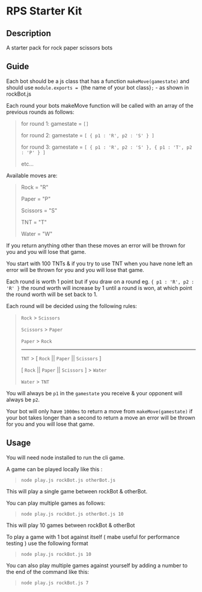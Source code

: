 # RPS Starter Kit

## Description
A starter pack for rock paper scissors bots

## Guide
Each bot should be a js class that has a function `makeMove(gamestate)` and should use `module.exports = `{the name of your bot class}`;` - as shown in rockBot.js

Each round your bots makeMove function will be called with an array of the previous rounds as follows:
> for round 1: gamestate = `[]`
>
> for round 2: gamestate = `[ { p1 : 'R', p2 : 'S' } ]`
>
> for round 3: gamestate = `[ { p1 : 'R', p2 : 'S' }, { p1 : 'T', p2 : 'P' } ]`
>
> etc...

Available moves are:
>Rock = "R"
>
>Paper = "P"
>
>Scissors = "S"
>
>TNT = "T"
>
>Water = "W"

If you return anything other than these moves an error will be thrown for you and you will lose that game.

You start with 100 TNTs & if you try to use TNT when you have none left an error will be thrown for you and you will lose that game.

Each round is worth 1 point but if you draw on a round eg. `{ p1 : 'R', p2 : 'R' }` the round worth will increase by 1 until a round is won, at which point the round worth will be set back to 1.

Each round will be decided using the following rules:
> `Rock` > `Scissors`
>
> `Scissors` > `Paper`
>
> `Paper` > `Rock`
>
> --- 
>
> `TNT` > [ `Rock` || `Paper` || `Scissors` ]
>
> [ `Rock` || `Paper` || `Scissors` ] > `Water`
>
> `Water` > `TNT`

You will always be `p1` in the `gamestate` you receive & your opponent will always be `p2`.

Your bot will only have `1000ms` to return a move from `makeMove(gamestate)` if your bot takes longer than a second to return a move an error will be thrown for you and you will lose that game.

## Usage

You will need node installed to run the cli  game.

A game can be played locally like this :
> `node play.js rockBot.js otherBot.js`

This will play a single game between rockBot & otherBot.

You can play multiple games as follows:
> `node play.js rockBot.js otherBot.js 10`

This will play 10 games between rockBot & otherBot

To play a game with 1 bot against itself ( mabe useful for performance testing ) use the following format
> `node play.js rockBot.js 10`

You can also play multiple games against yourself by adding a number to the end of the command like this:
> `node play.js rockBot.js 7`